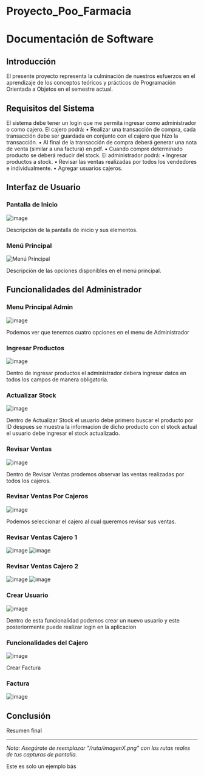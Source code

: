 # Proyecto_Poo_Farmacia
# Documentación de Software

## Introducción
El presente proyecto representa la culminación de nuestros esfuerzos en el aprendizaje de los conceptos teóricos y prácticos de Programación Orientada a Objetos en el semestre actual. 

## Requisitos del Sistema
El sistema debe tener un login que me permita ingresar como administrador o como cajero.
El cajero podrá:
• Realizar una transacción de compra, cada transacción debe ser guardada en conjunto con el
cajero que hizo la transacción.
• Al final de la transacción de compra deberá generar una nota de venta (similar a una factura) en
pdf.
• Cuando compre determinado producto se deberá reducir del stock.
El administrador podrá:
• Ingresar productos a stock.
• Revisar las ventas realizadas por todos los vendedores e individualmente.
• Agregar usuarios cajeros.


## Interfaz de Usuario
### Pantalla de Inicio
![image](https://github.com/OrlandH/Proyecto_Poo_Farmacia/assets/102696740/89c2edec-3760-43f8-b734-b1b13dbb14f4)

Descripción de la pantalla de inicio y sus elementos.

### Menú Principal
![Menú Principal](/ruta/imagen2.png)

Descripción de las opciones disponibles en el menú principal.

## Funcionalidades del Administrador
### Menu Principal Admin
![image](https://github.com/OrlandH/Proyecto_Poo_Farmacia/assets/102696740/63209134-94b6-4066-b614-3bb60efd4243)

Podemos ver que tenemos cuatro opciones en el menu de Administrador

### Ingresar Productos
![image](https://github.com/OrlandH/Proyecto_Poo_Farmacia/assets/102696740/3879dd11-841d-43f5-b100-797eb6624e8f)

Dentro de ingresar productos el administrador debera ingresar datos en todos los campos de manera obligatoria.

### Actualizar Stock
![image](https://github.com/OrlandH/Proyecto_Poo_Farmacia/assets/102696740/b2c72009-4113-4c8b-affd-0219e5e21814)

Dentro de Actualizar Stock el usuario debe primero buscar el producto por ID despues se muestra la informacion de dicho producto con el stock actual
el usuario debe ingresar el stock actualizado.
### Revisar Ventas
![image](https://github.com/OrlandH/Proyecto_Poo_Farmacia/assets/102696740/ad70be90-e5be-44dd-8464-0e6296692685)

Dentro de Revisar Ventas prodemos observar las ventas realizadas por todos los cajeros.

### Revisar Ventas Por Cajeros
![image](https://github.com/OrlandH/Proyecto_Poo_Farmacia/assets/102696740/fdadbae5-e79d-4696-b89d-822ca96a1d7f)

Podemos seleccionar el cajero al cual queremos revisar sus ventas.

### Revisar Ventas Cajero 1
![image](https://github.com/OrlandH/Proyecto_Poo_Farmacia/assets/102696740/b13aff50-fb2c-4570-a70f-cefb0d697ac5)
![image](https://github.com/OrlandH/Proyecto_Poo_Farmacia/assets/102696740/2c7f518f-3f1f-4562-ac08-605eb0dfa3d9)

### Revisar Ventas Cajero 2
![image](https://github.com/OrlandH/Proyecto_Poo_Farmacia/assets/102696740/38072089-4579-4b96-9b5e-8c7501adc0a9)
![image](https://github.com/OrlandH/Proyecto_Poo_Farmacia/assets/102696740/bdd2b2e5-255e-49fc-92b0-8cac9fc26fef)

### Crear Usuario
![image](https://github.com/OrlandH/Proyecto_Poo_Farmacia/assets/102696740/bb310268-0655-4f01-907f-f43eebc8e67e)

Dentro de esta funcionalidad podemos crear un nuevo usuario y este posteriormente puede realizar login en la aplicacion
### Funcionalidades del Cajero
![image](https://github.com/OrlandH/Proyecto_Poo_Farmacia/assets/102696740/ffaea1dd-ce52-4271-8455-a559809d4766)

Crear Factura
### Factura

![image](https://github.com/OrlandH/Proyecto_Poo_Farmacia/assets/102696740/fbbe4cd5-4a1c-42fe-aedc-a2e3aaf716e1)

## Conclusión
Resumen final 

---

*Nota: Asegúrate de reemplazar "/ruta/imagenX.png" con las rutas reales de tus capturas de pantalla.*

Este es solo un ejemplo bás
